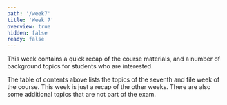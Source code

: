 ```yaml
---
path: '/week7'
title: 'Week 7'
overview: true
hidden: false
ready: false
---
```


This week contains a quick recap of the course materials, and a number of background topics for students who are interested.

<pages-in-this-section></pages-in-this-section>

The table of contents above lists the topics of the seventh and file week of the course. This week is just a recap of the other weeks. There are also some additional topics that are not part of the exam.

